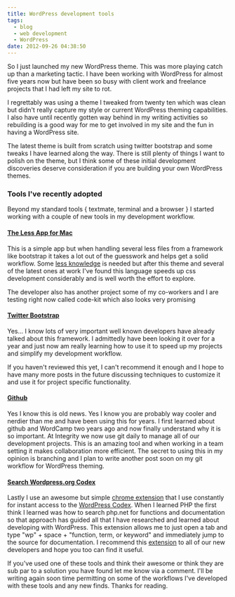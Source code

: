 ```yaml
---
title: WordPress development tools
tags:
  - blog
  - web development
  - WordPress
date: 2012-09-26 04:38:50
---
```


So I just launched my new WordPress theme. This was more playing catch up than a marketing tactic. I have been working with WordPress for almost five years now but have been so busy with client work and freelance projects that I had left my site to rot.

I regrettably was using a theme I tweaked from twenty ten which was clean but didn't really capture my style or current WordPress theming capabilities. I also have until recently gotten way behind in my writing activities so rebuilding is a good way for me to get involved in my site and the fun in having a WordPress site.

The latest theme is built from scratch using twitter bootstrap and some tweaks I have learned along the way. There is still plenty of things I want to polish on the theme, but I think some of these initial development discoveries deserve consideration if you are building your own WordPress themes.

### Tools I've recently adopted

Beyond my standard tools { textmate, terminal and a browser } I started working with a couple of new tools in my development workflow.

#### [The Less App for Mac](http://incident57.com/less/)

This is a simple app but when handling several less files from a framework like bootstrap it takes a lot out of the guesswork and helps get a solid workflow. Some [less knowledge](http://lesscss.org) is needed but after this theme and several of the latest ones at work I've found this language speeds up css development considerably and is well worth the effort to explore.

The developer also has another project some of my co-workers and I are testing right now called code-kit which also looks very promising

#### [Twitter Bootstrap](http://twitter.github.com/bootstrap)

Yes... I know lots of very important well known developers have already talked about this framework. I admittedly have been looking it over for a year and just now am really learning how to use it to speed up my projects and simplify my development workflow.

If you haven't reviewed this yet, I can't recommend it enough and I hope to have many more posts in the future discussing techniques to customize it and use it for project specific functionality.

#### [Github](http://github.com)

Yes I know this is old news. Yes I know you are probably way cooler and nerdier than me and have been using this for years. I first learned about github and WordCamp two years ago and now finally understand why it is so important. At Integrity we now use git daily to manage all of our development projects. This is an amazing tool and when working in a team setting it makes collaboration more efficient. The secret to using this in my opinion is branching and I plan to write another post soon on my git workflow for WordPress theming.

#### [Search Wordpress.org Codex](https://chrome.google.com/webstore/detail/bbiamkpoidpgblfebchjfldmiomhafcg)

Lastly I use an awesome but simple [chrome extension](https://chrome.google.com/webstore/detail/bbiamkpoidpgblfebchjfldmiomhafcg) that I use constantly for instant access to the [WordPress Codex](http://codex.wordpress.org/). When I learned PHP the first think I learned was how to search php.net for functions and documentation so that approach has guided all that I have researched and learned about developing with WordPress. This extension allows me to just open a tab and type "wp" + space + "function, term, or keyword" and immediately jump to the source for documentation. I recommend this [ extension](https://chrome.google.com/webstore/detail/bbiamkpoidpgblfebchjfldmiomhafcg) to all of our new developers and hope you too can find it useful.

If you've used one of these tools and think their awesome or think they are sub par to a solution you have found let me know via a comment. I'll be writing again soon time permitting on some of the workflows I've developed with these tools and any new finds. Thanks for reading.
